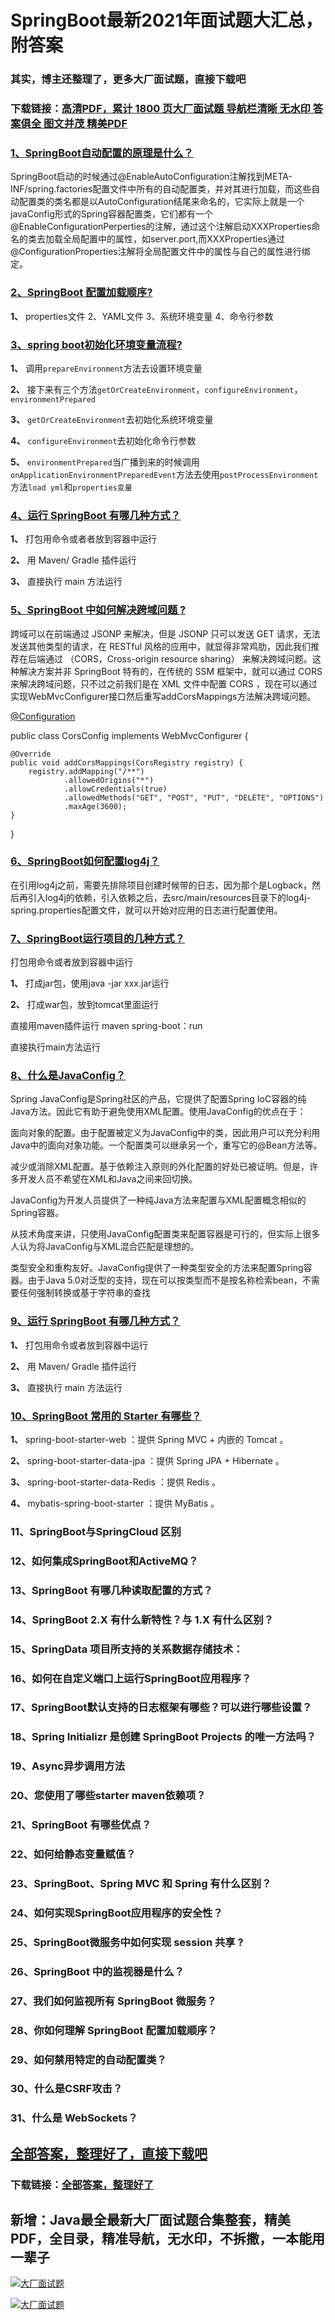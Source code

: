 # SpringBoot最新2021年面试题大汇总，附答案

### 其实，博主还整理了，更多大厂面试题，直接下载吧

### 下载链接：[高清PDF，累计 1800 页大厂面试题  导航栏清晰 无水印  答案俱全 图文并茂  精美PDF](https://github.com/liantengda/JavaEngineerBooks/blob/master/docs/index.md)



### [1、SpringBoot自动配置的原理是什么？](https://github.com/liantengda/JavaEngineerBooks/blob/master/docs/SpringBoot/SpringBoot最新2021年面试题大汇总，附答案.md#1springboot自动配置的原理是什么)  


SpringBoot启动的时候通过@EnableAutoConfiguration注解找到META-INF/spring.factories配置文件中所有的自动配置类，并对其进行加载，而这些自动配置类的类名都是以AutoConfiguration结尾来命名的，它实际上就是一个javaConfig形式的Spring容器配置类，它们都有一个@EnableConfigurationPerperties的注解，通过这个注解启动XXXProperties命名的类去加载全局配置中的属性，如server.port,而XXXProperties通过@ConfigurationProperties注解将全局配置文件中的属性与自己的属性进行绑定。


### [2、SpringBoot 配置加载顺序?](https://github.com/liantengda/JavaEngineerBooks/blob/master/docs/SpringBoot/SpringBoot最新2021年面试题大汇总，附答案.md#2springboot-配置加载顺序)  


**1、** properties文件 2、YAML文件 3、系统环境变量 4、命令行参数


### [3、spring boot初始化环境变量流程?](https://github.com/liantengda/JavaEngineerBooks/blob/master/docs/SpringBoot/SpringBoot最新2021年面试题大汇总，附答案.md#3spring-boot初始化环境变量流程)  


**1、** 调用`prepareEnvironment`方法去设置环境变量

**2、** 接下来有三个方法`getOrCreateEnvironment`，`configureEnvironment`，`environmentPrepared`

**3、** `getOrCreateEnvironment`去初始化系统环境变量

**4、** `configureEnvironment`去初始化命令行参数

**5、** `environmentPrepared`当广播到来的时候调用`onApplicationEnvironmentPreparedEvent`方法去使用`postProcessEnvironment`方法`load yml`和`properties变量`


### [4、运行 SpringBoot 有哪几种方式？](https://github.com/liantengda/JavaEngineerBooks/blob/master/docs/SpringBoot/SpringBoot最新2021年面试题大汇总，附答案.md#4运行-springboot-有哪几种方式)  


**1、** 打包用命令或者者放到容器中运行

**2、** 用 Maven/ Gradle 插件运行

**3、** 直接执行 main 方法运行


### [5、SpringBoot 中如何解决跨域问题 ?](https://github.com/liantengda/JavaEngineerBooks/blob/master/docs/SpringBoot/SpringBoot最新2021年面试题大汇总，附答案.md#5springboot-中如何解决跨域问题-)  


跨域可以在前端通过 JSONP 来解决，但是 JSONP 只可以发送 GET 请求，无法发送其他类型的请求，在 RESTful 风格的应用中，就显得非常鸡肋，因此我们推荐在后端通过 （CORS，Cross-origin resource sharing） 来解决跨域问题。这种解决方案并非 SpringBoot 特有的，在传统的 SSM 框架中，就可以通过 CORS 来解决跨域问题，只不过之前我们是在 XML 文件中配置 CORS ，现在可以通过实现WebMvcConfigurer接口然后重写addCorsMappings方法解决跨域问题。

[@Configuration ](/Configuration )

public class CorsConfig implements WebMvcConfigurer {

```
@Override
public void addCorsMappings(CorsRegistry registry) {
    registry.addMapping("/**")
            .allowedOrigins("*")
            .allowCredentials(true)
            .allowedMethods("GET", "POST", "PUT", "DELETE", "OPTIONS")
            .maxAge(3600);
}
```

}


### [6、SpringBoot如何配置log4j？](https://github.com/liantengda/JavaEngineerBooks/blob/master/docs/SpringBoot/SpringBoot最新2021年面试题大汇总，附答案.md#6springboot如何配置log4j)  


在引用log4j之前，需要先排除项目创建时候带的日志，因为那个是Logback，然后再引入log4j的依赖，引入依赖之后，去src/main/resources目录下的log4j-spring.properties配置文件，就可以开始对应用的日志进行配置使用。


### [7、SpringBoot运行项目的几种方式？](https://github.com/liantengda/JavaEngineerBooks/blob/master/docs/SpringBoot/SpringBoot最新2021年面试题大汇总，附答案.md#7springboot运行项目的几种方式)  


打包用命令或者放到容器中运行

**1、** 打成jar包，使用java -jar xxx.jar运行

**2、** 打成war包，放到tomcat里面运行

直接用maven插件运行   maven spring-boot：run

直接执行main方法运行


### [8、什么是JavaConfig？](https://github.com/liantengda/JavaEngineerBooks/blob/master/docs/SpringBoot/SpringBoot最新2021年面试题大汇总，附答案.md#8什么是javaconfig)  


Spring JavaConfig是Spring社区的产品，它提供了配置Spring IoC容器的纯Java方法。因此它有助于避免使用XML配置。使用JavaConfig的优点在于：

面向对象的配置。由于配置被定义为JavaConfig中的类，因此用户可以充分利用Java中的面向对象功能。一个配置类可以继承另一个，重写它的@Bean方法等。

减少或消除XML配置。基于依赖注入原则的外化配置的好处已被证明。但是，许多开发人员不希望在XML和Java之间来回切换。

JavaConfig为开发人员提供了一种纯Java方法来配置与XML配置概念相似的Spring容器。

从技术角度来讲，只使用JavaConfig配置类来配置容器是可行的，但实际上很多人认为将JavaConfig与XML混合匹配是理想的。

类型安全和重构友好。JavaConfig提供了一种类型安全的方法来配置Spring容器。由于Java 5.0对泛型的支持，现在可以按类型而不是按名称检索bean，不需要任何强制转换或基于字符串的查找


### [9、运行 SpringBoot 有哪几种方式？](https://github.com/liantengda/JavaEngineerBooks/blob/master/docs/SpringBoot/SpringBoot最新2021年面试题大汇总，附答案.md#9运行-springboot-有哪几种方式)  


**1、** 打包用命令或者放到容器中运行

**2、** 用 Maven/ Gradle 插件运行

**3、** 直接执行 main 方法运行


### [10、SpringBoot 常用的 Starter 有哪些？](https://github.com/liantengda/JavaEngineerBooks/blob/master/docs/SpringBoot/SpringBoot最新2021年面试题大汇总，附答案.md#10springboot-常用的-starter-有哪些)  


**1、** spring-boot-starter-web ：提供 Spring MVC + 内嵌的 Tomcat 。

**2、** spring-boot-starter-data-jpa ：提供 Spring JPA + Hibernate 。

**3、** spring-boot-starter-data-Redis ：提供 Redis 。

**4、** mybatis-spring-boot-starter ：提供 MyBatis 。


### 11、SpringBoot与SpringCloud 区别
### 12、如何集成SpringBoot和ActiveMQ？
### 13、SpringBoot 有哪几种读取配置的方式？
### 14、SpringBoot 2.X 有什么新特性？与 1.X 有什么区别？
### 15、SpringData 项目所支持的关系数据存储技术：
### 16、如何在自定义端口上运行SpringBoot应用程序？
### 17、SpringBoot默认支持的日志框架有哪些？可以进行哪些设置？
### 18、Spring Initializr 是创建 SpringBoot Projects 的唯一方法吗？
### 19、Async异步调用方法
### 20、您使用了哪些starter maven依赖项？
### 21、SpringBoot 有哪些优点？
### 22、如何给静态变量赋值？
### 23、SpringBoot、Spring MVC 和 Spring 有什么区别？
### 24、如何实现SpringBoot应用程序的安全性？
### 25、SpringBoot微服务中如何实现 session 共享 ?
### 26、SpringBoot 中的监视器是什么？
### 27、我们如何监视所有 SpringBoot 微服务？
### 28、你如何理解 SpringBoot 配置加载顺序？
### 29、如何禁用特定的自动配置类？
### 30、什么是CSRF攻击？
### 31、什么是 WebSockets？




## [全部答案，整理好了，直接下载吧](https://github.com/liantengda/JavaEngineerBooks/blob/master/docs/daan.md)

### 下载链接：[全部答案，整理好了](https://github.com/liantengda/JavaEngineerBooks/blob/master/docs/daan.md)




## 新增：Java最全最新大厂面试题合集整套，精美PDF，全目录，精准导航，无水印，不拆撒，一本能用一辈子

[![大厂面试题](http://shasengbufa.com/1.jpg "叶子创业记")](http://shasengbufa.com/wechat.jpg "叶子创业记")

[![大厂面试题](http://shasengbufa.com/wechat.jpg "叶子创业记")](http://shasengbufa.com/wechat.jpg "叶子创业记")

